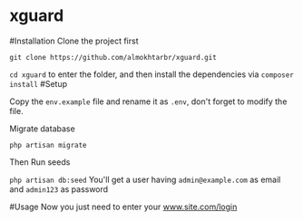 # xguard

#Installation
Clone the project first 

``
git clone https://github.com/almokhtarbr/xguard.git
``


`` cd xguard `` to enter the folder, and then install the dependencies via ``composer install``
#Setup

Copy the `` env.example `` file and rename it as ``.env``, don't forget to modify the file.

Migrate database

``
php artisan migrate
``

Then Run seeds

``
php artisan db:seed
``
You'll get a user having ``admin@example.com`` as email  and ``admin123`` as password

#Usage
Now you just need to enter your www.site.com/login
